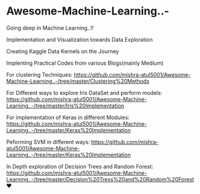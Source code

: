# Awesome-Machine-Learning..-
Going deep in Machine Learning..!!

Implementation and Visualization towards Data Exploration

Creating Kaggle Data Kernels on the Journey

Implenting Practical Codes from various Blogs(mainly Medium)

For clustering Techniques:
https://github.com/mishra-atul5001/Awesome-Machine-Learning..-/tree/master/Clustering%20Methods

For Different ways to explore Iris DataSet and perform models:
https://github.com/mishra-atul5001/Awesome-Machine-Learning..-/tree/master/Iris%20Implementation

For implementation of Keras in different Modules:
https://github.com/mishra-atul5001/Awesome-Machine-Learning..-/tree/master/Keras%20Implementation

Peforming SVM in different ways:
https://github.com/mishra-atul5001/Awesome-Machine-Learning..-/tree/master/Keras%20Implementation

In Depth exploration of Decision Trees and Random Forest:
https://github.com/mishra-atul5001/Awesome-Machine-Learning..-/tree/master/Decision%20Tress%20and%20Random%20Forest
 ♥ 
